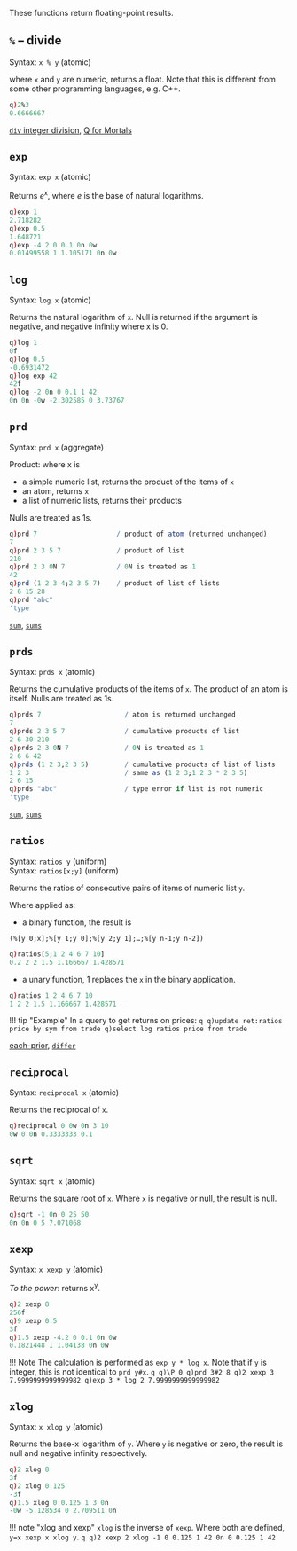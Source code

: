 These functions return floating-point results.

## `%` – divide

Syntax: `x % y` (atomic)  

where `x` and `y` are numeric, returns a float. Note that this is different from some other programming languages, e.g. C++.
```q
q)2%3
0.6666667
```
<i class="fa fa-hand-o-right"></i> [`div` integer division](arithmetic-integer/#div),  [Q for Mortals](http://code.kx.com/wiki/JB:QforMortals2/primitive_operations#Basic_Arithmetic:_.2B.2C_-.2C_.2A.2C_.25)


## `exp`

Syntax: ``exp x`` (atomic)

Returns _e_<sup>x</sup>, where _e_ is the base of natural logarithms.
```q
q)exp 1
2.718282
q)exp 0.5
1.648721
q)exp -4.2 0 0.1 0n 0w
0.01499558 1 1.105171 0n 0w
```


## `log`

Syntax: `log x` (atomic)

Returns the natural logarithm of `x`. Null is returned if the argument is negative, and negative infinity where x is 0.
```q
q)log 1
0f
q)log 0.5
-0.6931472
q)log exp 42
42f
q)log -2 0n 0 0.1 1 42
0n 0n -0w -2.302585 0 3.73767
```


## `prd`

Syntax: `prd x` (aggregate)

Product: where x is

- a simple numeric list, returns the product of the items of `x`
- an atom, returns `x`
- a list of numeric lists, returns their products

Nulls are treated as 1s.
```q
q)prd 7                    / product of atom (returned unchanged)
7
q)prd 2 3 5 7              / product of list
210
q)prd 2 3 0N 7             / 0N is treated as 1
42
q)prd (1 2 3 4;2 3 5 7)    / product of list of lists
2 6 15 28
q)prd "abc"
'type
```

<i class="fa fa-hand-o-right"></i> [`sum`](arithmetic-integer/#sum), [`sums`](arithmetic-integer/#sums) 


## `prds`

Syntax: `prds x` (atomic)

Returns the cumulative products of the items of `x`. The product of an atom is itself. Nulls are treated as 1s.
```q
q)prds 7                     / atom is returned unchanged
7
q)prds 2 3 5 7               / cumulative products of list
2 6 30 210
q)prds 2 3 0N 7              / 0N is treated as 1
2 6 6 42
q)prds (1 2 3;2 3 5)         / cumulative products of list of lists
1 2 3                        / same as (1 2 3;1 2 3 * 2 3 5)
2 6 15
q)prds "abc"                 / type error if list is not numeric
'type
```

<i class="fa fa-hand-o-right"></i> [`sum`](arithmetic-integer/#sum), [`sums`](arithmetic-integer/#sums) 


## `ratios`

Syntax: `ratios y` (uniform)  
Syntax: `ratios[x;y]` (uniform)

Returns the ratios of consecutive pairs of items of numeric list `y`.

Where applied as: 

- a binary function, the result is
```
(%[y 0;x];%[y 1;y 0];%[y 2;y 1];…;%[y n-1;y n-2])
```
```q
q)ratios[5;1 2 4 6 7 10]
0.2 2 2 1.5 1.166667 1.428571
```

- a unary function, 1 replaces the `x` in the binary application.
```q
q)ratios 1 2 4 6 7 10
1 2 2 1.5 1.166667 1.428571
```

!!! tip "Example"
    In a query to get returns on prices:
    ```q
    q)update ret:ratios price by sym from trade
    q)select log ratios price from trade
    ```

<i class="fa fa-hand-o-right"></i> [each-prior](adverbs/#each-prior), [`differ`](comparisonfunctions/#differ)


## `reciprocal`

Syntax: `reciprocal x` (atomic)

Returns the reciprocal of `x`.
```q
q)reciprocal 0 0w 0n 3 10
0w 0 0n 0.3333333 0.1
```


## `sqrt`

Syntax: `sqrt x` (atomic)

Returns the square root of `x`. Where `x` is negative or null, the result is null.
```q
q)sqrt -1 0n 0 25 50
0n 0n 0 5 7.071068
```


## `xexp`

Syntax: `x xexp y` (atomic)

_To the power_: returns x<sup>y</sup>.
```q
q)2 xexp 8
256f
q)9 xexp 0.5
3f
q)1.5 xexp -4.2 0 0.1 0n 0w
0.1821448 1 1.04138 0n 0w
```

!!! Note
    The calculation is performed as `exp y * log x`. Note that if `y` is integer, this is not identical to `prd y#x`.
    ```q
    q)\P 0
    q)prd 3#2
    8
    q)2 xexp 3
    7.9999999999999982
    q)exp 3 * log 2
    7.9999999999999982
    ```


## `xlog`

Syntax: `x xlog y` (atomic)

Returns the base-x logarithm of `y`. Where `y` is negative or zero, the result is null and negative infinity respectively.
```q
q)2 xlog 8
3f
q)2 xlog 0.125
-3f
q)1.5 xlog 0 0.125 1 3 0n
-0w -5.128534 0 2.709511 0n
```

!!! note "xlog and xexp"
    `xlog` is the inverse of `xexp`. Where both are defined, `y=x xexp x xlog y`.
    ```q
    q)2 xexp 2 xlog -1 0 0.125 1 42
    0n 0 0.125 1 42
    ```

